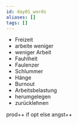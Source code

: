 ```yaml
---
id: day01_words
aliases: []
tags: []
---
```



- Freizeit
- arbeite weniger
- weniger Arbeit
- Fauhlheit
- Faulenzer
- Schlummer
- Hänge
- Burnout
- Arbeitsbelastung
- herumgelegen
- zurücklehnen


prod++ if opt
else angst++
